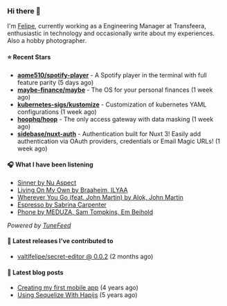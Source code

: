 ### Hi there 👋

I'm [Felipe](https://felipevm.com), currently working as a Engineering Manager at Transfeera, enthusiastic in technology and occasionally write about my experiences. Also a hobby photographer.

#### ⭐ Recent Stars
- **[aome510/spotify-player](https://github.com/aome510/spotify-player)** - A Spotify player in the terminal with full feature parity (5 days ago)
- **[maybe-finance/maybe](https://github.com/maybe-finance/maybe)** - The OS for your personal finances (1 week ago)
- **[kubernetes-sigs/kustomize](https://github.com/kubernetes-sigs/kustomize)** - Customization of kubernetes YAML configurations (1 week ago)
- **[hoophq/hoop](https://github.com/hoophq/hoop)** - The only access gateway with data masking (1 week ago)
- **[sidebase/nuxt-auth](https://github.com/sidebase/nuxt-auth)** - Authentication built for Nuxt 3! Easily add authentication via OAuth providers, credentials or Email Magic URLs! (1 week ago)

#### 🎧 What I have been listening
- [Sinner by Nu Aspect](https://open.spotify.com/track/1WumDA51R5dHvmRVhmoP6t)
- [Living On My Own by Braaheim, ILYAA](https://open.spotify.com/track/0SgO1pBl2uZyD754ZqQbK5)
- [Wherever You Go (feat. John Martin) by Alok, John Martin](https://open.spotify.com/track/2AxWgWJarJxOdU9C2T85yR)
- [Espresso by Sabrina Carpenter](https://open.spotify.com/track/2qSkIjg1o9h3YT9RAgYN75)
- [Phone by MEDUZA, Sam Tompkins, Em Beihold](https://open.spotify.com/track/4Y3xYddcLDgr2qm0xVdGgW)

_Powered by [TuneFeed](https://tunefeed.app?ref=valtlfelipe-gh-profile)_ 

#### 🚀 Latest releases I've contributed to


- [valtlfelipe/secret-editor @ 0.0.2](https://github.com/valtlfelipe/secret-editor/releases/tag/0.0.2) (2 months ago)

#### 📄 Latest blog posts
- [Creating my first mobile app](https://felipevm.com/posts/creating-my-first-mobile-app/) (4 years ago)
- [Using Sequelize With Hapijs](https://felipevm.com/posts/using-sequelize-with-hapijs/) (5 years ago)

